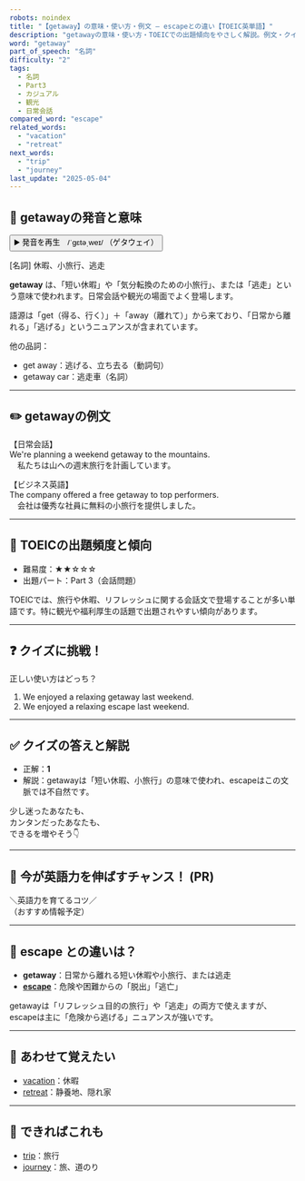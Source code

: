 ```yaml
---
robots: noindex
title: "【getaway】の意味・使い方・例文 ― escapeとの違い【TOEIC英単語】"
description: "getawayの意味・使い方・TOEICでの出題傾向をやさしく解説。例文・クイズ付きでescapeとの違いもわかりやすく学べます。"
word: "getaway"
part_of_speech: "名詞"
difficulty: "2"
tags:
  - 名詞
  - Part3
  - カジュアル
  - 観光
  - 日常会話
compared_word: "escape"
related_words:
  - "vacation"
  - "retreat"
next_words:
  - "trip"
  - "journey"
last_update: "2025-05-04"
---
```


## 🔰 getawayの発音と意味

<button class="play-audio" onclick="playTTS('getaway')">
  <span class="play-audio-main">
    ▶️ 発音を再生　/ˈɡɛtəˌweɪ/
  </span>
  <span class="play-audio-sub">
    （ゲタウェイ）
  </span>
</button>

[名詞] 休暇、小旅行、逃走

**getaway** は、「短い休暇」や「気分転換のための小旅行」、または「逃走」という意味で使われます。日常会話や観光の場面でよく登場します。

語源は「get（得る、行く）」＋「away（離れて）」から来ており、「日常から離れる」「逃げる」というニュアンスが含まれています。

他の品詞：  
- get away：逃げる、立ち去る（動詞句）
- getaway car：逃走車（名詞）

---

## ✏️ getawayの例文

【日常会話】  
We're planning a weekend getaway to the mountains.  
　私たちは山への週末旅行を計画しています。

【ビジネス英語】  
The company offered a free getaway to top performers.  
　会社は優秀な社員に無料の小旅行を提供しました。

---

## 🎯 TOEICの出題頻度と傾向

- 難易度：★★☆☆☆
- 出題パート：Part 3（会話問題）

TOEICでは、旅行や休暇、リフレッシュに関する会話文で登場することが多い単語です。特に観光や福利厚生の話題で出題されやすい傾向があります。

---

## ❓ クイズに挑戦！

正しい使い方はどっち？

1. We enjoyed a relaxing getaway last weekend.  
2. We enjoyed a relaxing escape last weekend.

---

## ✅ クイズの答えと解説

- 正解：**1**
- 解説：getawayは「短い休暇、小旅行」の意味で使われ、escapeはこの文脈では不自然です。

少し迷ったあなたも、  
カンタンだったあなたも、  
できるを増やそう👇️

---

## 🚀 今が英語力を伸ばすチャンス！ (PR)

<div class="info-center">
＼英語力を育てるコツ／<br>  
（おすすめ情報予定）
</div>

---

## 🤔  escape との違いは？

- **getaway**：日常から離れる短い休暇や小旅行、または逃走
- **[escape](/escape)**：危険や困難からの「脱出」「逃亡」

getawayは「リフレッシュ目的の旅行」や「逃走」の両方で使えますが、escapeは主に「危険から逃げる」ニュアンスが強いです。

---

## 🧩 あわせて覚えたい

- [vacation](/vacation)：休暇
- [retreat](/retreat)：静養地、隠れ家

---

## 📖 できればこれも

- [trip](/trip)：旅行
- [journey](/journey)：旅、道のり

<!-- cvid: aid24_bid04 -->
